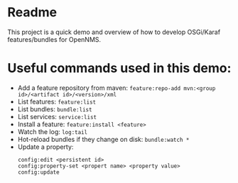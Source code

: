 Readme
===

This project is a quick demo and overview of how to develop OSGi/Karaf features/bundles for OpenNMS.

Useful commands used in this demo:
===

* Add a feature repository from maven: `feature:repo-add mvn:<group id>/<artifact id>/<version>/xml`
* List features: `feature:list`
* List bundles: `bundle:list`
* List services: `service:list`
* Install a feature: `feature:install <feature>`
* Watch the log: `log:tail`
* Hot-reload bundles if they change on disk: `bundle:watch *`
* Update a property:
    ~~~
    config:edit <persistent id>
    config:property-set <propert name> <property value>
    config:update
    ~~~
